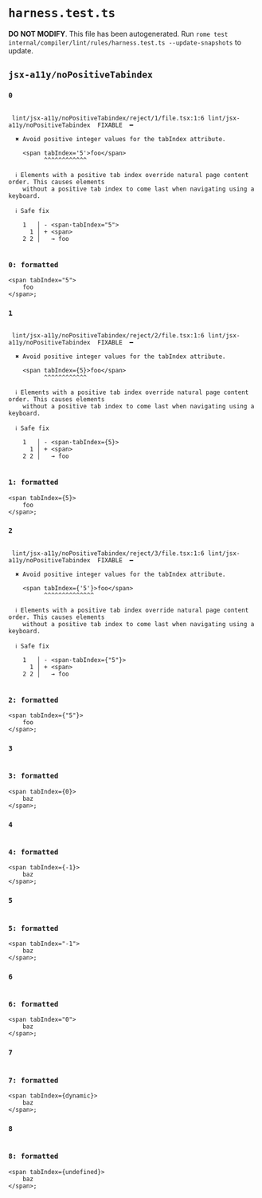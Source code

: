 # `harness.test.ts`

**DO NOT MODIFY**. This file has been autogenerated. Run `rome test internal/compiler/lint/rules/harness.test.ts --update-snapshots` to update.

## `jsx-a11y/noPositiveTabindex`

### `0`

```

 lint/jsx-a11y/noPositiveTabindex/reject/1/file.tsx:1:6 lint/jsx-a11y/noPositiveTabindex  FIXABLE  ━

  ✖ Avoid positive integer values for the tabIndex attribute.

    <span tabIndex='5'>foo</span>
          ^^^^^^^^^^^^

  ℹ Elements with a positive tab index override natural page content order. This causes elements
    without a positive tab index to come last when navigating using a keyboard.

  ℹ Safe fix

    1   │ - <span·tabIndex="5">
      1 │ + <span>
    2 2 │   → foo


```

### `0: formatted`

```tsx
<span tabIndex="5">
	foo
</span>;

```

### `1`

```

 lint/jsx-a11y/noPositiveTabindex/reject/2/file.tsx:1:6 lint/jsx-a11y/noPositiveTabindex  FIXABLE  ━

  ✖ Avoid positive integer values for the tabIndex attribute.

    <span tabIndex={5}>foo</span>
          ^^^^^^^^^^^^

  ℹ Elements with a positive tab index override natural page content order. This causes elements
    without a positive tab index to come last when navigating using a keyboard.

  ℹ Safe fix

    1   │ - <span·tabIndex={5}>
      1 │ + <span>
    2 2 │   → foo


```

### `1: formatted`

```tsx
<span tabIndex={5}>
	foo
</span>;

```

### `2`

```

 lint/jsx-a11y/noPositiveTabindex/reject/3/file.tsx:1:6 lint/jsx-a11y/noPositiveTabindex  FIXABLE  ━

  ✖ Avoid positive integer values for the tabIndex attribute.

    <span tabIndex={'5'}>foo</span>
          ^^^^^^^^^^^^^^

  ℹ Elements with a positive tab index override natural page content order. This causes elements
    without a positive tab index to come last when navigating using a keyboard.

  ℹ Safe fix

    1   │ - <span·tabIndex={"5"}>
      1 │ + <span>
    2 2 │   → foo


```

### `2: formatted`

```tsx
<span tabIndex={"5"}>
	foo
</span>;

```

### `3`

```

```

### `3: formatted`

```tsx
<span tabIndex={0}>
	baz
</span>;

```

### `4`

```

```

### `4: formatted`

```tsx
<span tabIndex={-1}>
	baz
</span>;

```

### `5`

```

```

### `5: formatted`

```tsx
<span tabIndex="-1">
	baz
</span>;

```

### `6`

```

```

### `6: formatted`

```tsx
<span tabIndex="0">
	baz
</span>;

```

### `7`

```

```

### `7: formatted`

```tsx
<span tabIndex={dynamic}>
	baz
</span>;

```

### `8`

```

```

### `8: formatted`

```tsx
<span tabIndex={undefined}>
	baz
</span>;

```
